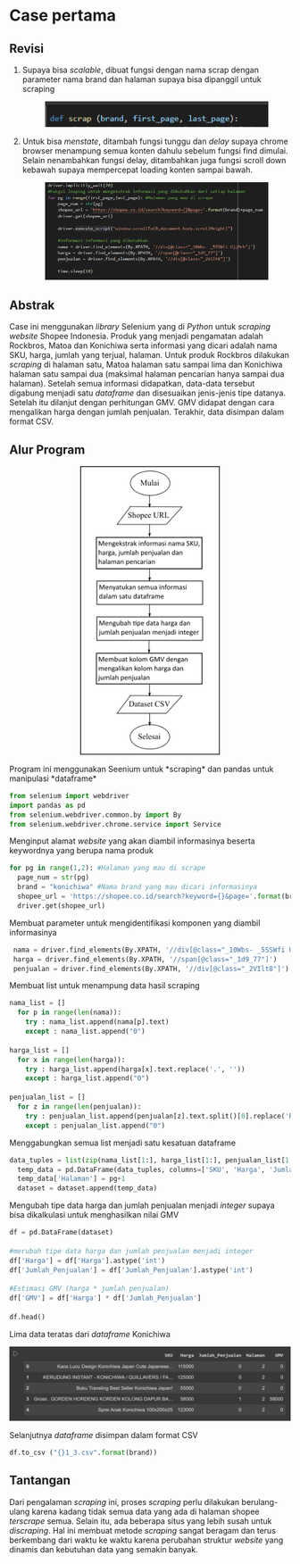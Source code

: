 # Case pertama
## Revisi
1. Supaya bisa *scalable*, dibuat fungsi dengan nama scrap dengan parameter nama brand dan halaman supaya bisa dipanggil untuk scraping
   <p align="center">
   <img width="400" src="https://github.com/alfianpr/study-case/blob/main/case_1/pict/fungsi.PNG?raw=true" alt="fungsi">
   </p>
2. Untuk bisa *menstate*, ditambah fungsi tunggu dan *delay* supaya chrome browser menampung semua konten dahulu sebelum fungsi find dimulai. Selain nenambahkan fungsi delay, ditambahkan juga fungsi scroll down kebawah supaya mempercepat loading konten sampai bawah. 
   <p align="center">
   <img width="400" src="https://github.com/alfianpr/study-case/blob/main/case_1/pict/delay.PNG?raw=true" alt="fungsi">
   </p>

## Abstrak
Case ini menggunakan *library* Selenium yang di *Python* untuk *scraping website* Shopee Indonesia. Produk yang menjadi pengamatan adalah Rockbros, Matoa dan Konichiwa serta informasi yang dicari adalah nama SKU, harga, jumlah yang terjual, halaman. Untuk produk Rockbros dilakukan *scraping* di halaman satu, Matoa halaman satu sampai lima dan Konichiwa halaman satu sampai dua (maksimal halaman pencarian hanya sampai dua halaman). Setelah semua informasi didapatkan, data-data tersebut digabung menjadi satu *dataframe* dan disesuaikan jenis-jenis tipe datanya. Setelah itu dilanjut dengan perhitungan GMV. GMV didapat dengan cara mengalikan harga dengan jumlah penjualan. Terakhir, data disimpan dalam format CSV.
## Alur Program
<p align="center">
  <img width="250" src="https://github.com/alfianpr/study-case/blob/main/case_1/pict/diagram%20alir%20case%201.png?raw=true" alt="Diagram Alir">
</p>
Program ini menggunakan Seenium untuk *scraping* dan pandas untuk manipulasi *dataframe*

```Python
from selenium import webdriver
import pandas as pd
from selenium.webdriver.common.by import By
from selenium.webdriver.chrome.service import Service
```
Menginput alamat *website* yang akan diambil informasinya beserta keywordnya yang berupa nama produk
```Python
for pg in range(1,2): #Halaman yang mau di scrape
  page_num = str(pg)
  brand = "konichiwa" #Nama brand yang mau dicari informasinya
  shopee_url = 'https://shopee.co.id/search?keyword={}&page='.format(brand)+page_num
  driver.get(shopee_url)
  ```
 Membuat parameter untuk mengidentifikasi komponen yang diambil informasinya
 ```Python
  nama = driver.find_elements(By.XPATH, '//div[@class="_10Wbs- _5SSWfi UjjMrh"]')
  harga = driver.find_elements(By.XPATH, '//span[@class="_1d9_77"]')
  penjualan = driver.find_elements(By.XPATH, '//div[@class="_2VIlt8"]')
  ```
Membuat list untuk menampung data hasil scraping
```Python
nama_list = []
  for p in range(len(nama)):
    try : nama_list.append(nama[p].text)
    except : nama_list.append("0")

harga_list = []
  for x in range(len(harga)):
    try : harga_list.append(harga[x].text.replace('.', ''))
    except : harga_list.append("0")

penjualan_list = []
  for z in range(len(penjualan)):
    try : penjualan_list.append(penjualan[z].text.split()[0].replace('RB','000').replace(',',''))
    except : penjualan_list.append("0")
 ```
Menggabungkan semua list menjadi satu kesatuan dataframe
```Python
data_tuples = list(zip(nama_list[1:], harga_list[1:], penjualan_list[1:]))
  temp_data = pd.DataFrame(data_tuples, columns=['SKU', 'Harga', 'Jumlah_Penjualan'])
  temp_data['Halaman'] = pg+1
  dataset = dataset.append(temp_data)
```
Mengubah tipe data harga dan jumlah penjualan menjadi *integer* supaya bisa dikalkulasi untuk menghasilkan nilai GMV
```Python
df = pd.DataFrame(dataset)

#merubah tipe data harga dan jumlah penjualan menjadi integer
df['Harga'] = df['Harga'].astype('int')
df['Jumlah_Penjualan'] = df['Jumlah_Penjualan'].astype('int')

#Estimasi GMV (harga * jumlah penjualan)
df['GMV'] = df['Harga'] * df['Jumlah_Penjualan']

df.head()
```
Lima data teratas dari *dataframe* Konichiwa
<p align="center">
  <img width="700" src="https://github.com/alfianpr/study-case/blob/main/case_1/pict/dataframe.PNG?raw=true" alt="Dataframe">
</p>

Selanjutnya *dataframe* disimpan dalam format CSV
```Python
df.to_csv ("{}1_3.csv".format(brand))
```
## Tantangan
Dari pengalaman *scraping* ini, proses *scraping* perlu dilakukan berulang-ulang karena kadang tidak semua data yang ada di halaman shopee *terscrape* semua. Selain itu, ada beberapa situs yang lebih susah untuk *discraping*. Hal ini membuat metode *scraping* sangat beragam dan terus berkembang dari waktu ke waktu karena perubahan struktur *website* yang dinamis dan kebutuhan data yang semakin banyak.

